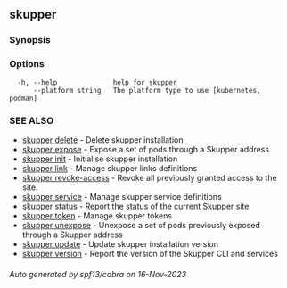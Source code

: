 ## skupper



### Synopsis



### Options

```
  -h, --help              help for skupper
      --platform string   The platform type to use [kubernetes, podman]
```

### SEE ALSO

* [skupper delete](skupper_delete.md)	 - Delete skupper installation
* [skupper expose](skupper_expose.md)	 - Expose a set of pods through a Skupper address
* [skupper init](skupper_init.md)	 - Initialise skupper installation
* [skupper link](skupper_link.md)	 - Manage skupper links definitions
* [skupper revoke-access](skupper_revoke-access.md)	 - Revoke all previously granted access to the site.
* [skupper service](skupper_service.md)	 - Manage skupper service definitions
* [skupper status](skupper_status.md)	 - Report the status of the current Skupper site
* [skupper token](skupper_token.md)	 - Manage skupper tokens
* [skupper unexpose](skupper_unexpose.md)	 - Unexpose a set of pods previously exposed through a Skupper address
* [skupper update](skupper_update.md)	 - Update skupper installation version
* [skupper version](skupper_version.md)	 - Report the version of the Skupper CLI and services

###### Auto generated by spf13/cobra on 16-Nov-2023
